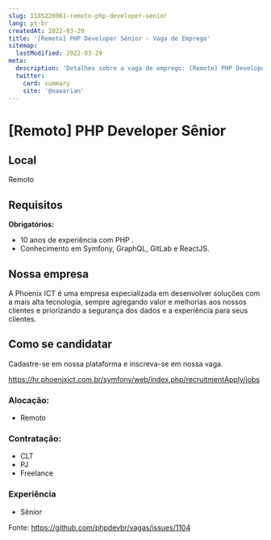 ```yaml
---
slug: 1185226961-remoto-php-developer-senior
lang: pt-br
createdAt: 2022-03-29
title: '[Remoto] PHP Developer Sênior - Vaga de Emprego'
sitemap:
  lastModified: 2022-03-29
meta:
  description: 'Detalhes sobre a vaga de emprego: [Remoto] PHP Developer Sênior'
  twitter:
    card: summary
    site: '@nawarian'
---
```


# [Remoto] PHP Developer Sênior

<!--
==================================================
POR FAVOR, SÓ POSTE SE A VAGA FOR PARA DESENVOLVEDOR(A) PHP!

Não faça distinção de gênero no titulo da vaga.

Use: "PHP Developer" ao invés de "Desenvolvedor PHP" \o/

Exemplo: `[São Paulo/SP] PHP Developer na Nome da Empresa`

Evite fugir do padrão, isso só dá trabalho aos administradores,
pois os títulos são padronizados.
==================================================
-->

## Local

Remoto 

## Requisitos

**Obrigatórios:**
- 10 anos de experiência com PHP .
- Conhecimento em Symfony, GraphQL, GitLab e ReactJS. 

## Nossa empresa

A Phoenix ICT é uma empresa especializada em desenvolver soluções com a mais alta tecnologia, sempre agregando valor e melhorias aos nossos clientes e priorizando a segurança dos dados e a experiência para seus clientes.

## Como se candidatar

Cadastre-se em nossa plataforma e inscreva-se em nossa vaga.

https://hr.phoenixict.com.br/symfony/web/index.php/recruitmentApply/jobs

### Alocação:
- Remoto

### Contratação:
- CLT
- PJ
- Freelance

### Experiência
- Sênior


Fonte: https://github.com/phpdevbr/vagas/issues/1104